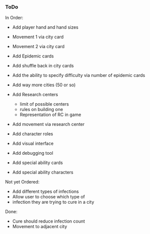 ### ToDo

In Order:
* Add player hand and hand sizes
* Movement 1 via city card
* Movement 2 via city card

* Add Epidemic cards
* Add shuffle back in city cards
* Add the ability to specify difficulty via number of epidemic cards
* Add way more cities (50 or so)

* Add Research centers
    * limit of possible centers
    * rules on building one
    * Representation of RC in game
* Add movement via research center

* Add character roles
* Add visual interface
* Add debugging tool
* Add special ability cards
* Add special ability characters


Not yet Ordered:
* Add different types of infections
* Allow user to choose which type of
* infection they are trying to cure in a city


Done:
* Cure should reduce infection count
* Movement to adjacent city